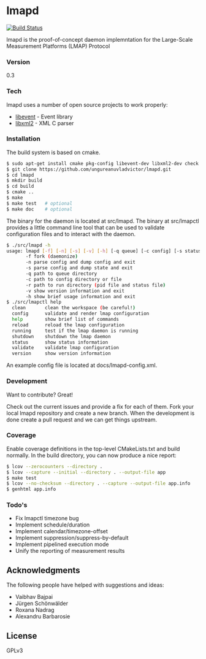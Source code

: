 # lmapd
[![Build Status](https://travis-ci.org/ungureanuvladvictor/lmapd.svg?branch=development)](https://travis-ci.org/ungureanuvladvictor/lmapd)


lmapd is the proof-of-concept daemon implemntation for the Large-Scale Measurement Platforms (LMAP) Protocol

### Version
0.3

### Tech

lmapd uses a number of open source projects to work properly:

* [libevent] - Event library
* [libxml2] - XML C parser

### Installation

The build system is based on cmake.

```sh
$ sudo apt-get install cmake pkg-config libevent-dev libxml2-dev check
$ git clone https://github.com/ungureanuvladvictor/lmapd.git
$ cd lmapd
$ mkdir build
$ cd build
$ cmake ..
$ make
$ make test   # optional
$ make doc    # optional
```
The binary for the daemon is located at src/lmapd. The binary at src/lmapctl provides a little command line tool that can be used to validate configuration files and to interact with the daemon.

```sh
$ ./src/lmapd -h
usage: lmapd [-f] [-n] [-s] [-v] [-h] [-q queue] [-c config] [-s status]
       -f fork (daemonize)
       -n parse config and dump config and exit
       -s parse config and dump state and exit
       -q path to queue directory
       -c path to config directory or file
       -r path to run directory (pid file and status file)
       -v show version information and exit
       -h show brief usage information and exit
$ ./src/lmapctl help
  clean       clean the workspace (be careful!)
  config      validate and render lmap configuration
  help        show brief list of commands
  reload      reload the lmap configuration
  running     test if the lmap daemon is running
  shutdown    shutdown the lmap daemon
  status      show status information
  validate    validate lmap configuration
  version     show version information
```

An example config file is located at docs/lmapd-config.xml.

### Development
Want to contribute? Great!

Check out the current issues and provide a fix for each of them. Fork your local lmapd repository and create a new branch. When the development is done create a pull request and we can get things upstream.

### Coverage

Enable coverage definitions in the top-level CMakeLists.txt and build
normally. In the build directory, you can now produce a nice report:

```sh
$ lcov --zerocounters --directory .
$ lcov --capture --initial --directory . --output-file app
$ make test
$ lcov --no-checksum --directory . --capture --output-file app.info
$ genhtml app.info
```

### Todo's

 - Fix lmapctl timezone bug
 - Implement schedule/duration
 - Implement calendar/timezone-offset
 - Implement suppression/suppress-by-default
 - Implement pipelined execution mode
 - Unify the reporting of measurement results


Acknowledgments
--
The following people have helped with suggestions and ideas:

- Vaibhav Bajpai
- Jürgen Schönwälder
- Roxana Nadrag
- Alexandru Barbarosie

License
----

GPLv3

[libevent]:http://libevent.org/
[libxml2]:http://www.xmlsoft.org/
